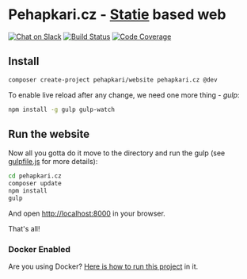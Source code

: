 # Pehapkari.cz - [Statie](https://github.com/Symplify/Statie) based web

[![Chat on Slack](https://img.shields.io/badge/Slack-960+-green.svg?style=flat-square)](https://pehapkari.cz/#slack)
[![Build Status](https://img.shields.io/travis/pehapkari/pehapkari.cz/master.svg?style=flat-square)](https://travis-ci.org/pehapkari/pehapkari.cz)
[![Code Coverage](https://img.shields.io/scrutinizer/coverage/g/pehapkari/pehapkari.cz.svg?style=flat-square)](https://scrutinizer-ci.com/g/pehapkari/pehapkari.cz)


## Install

```sh
composer create-project pehapkari/website pehapkari.cz @dev
```

To enable live reload after any change, we need one more thing - *gulp*:

```bash
npm install -g gulp gulp-watch
```

## Run the website

Now all you gotta do it move to the directory and run the gulp (see [gulpfile.js](/gulpfile.js) for more details):

```sh
cd pehapkari.cz
composer update
npm install
gulp
```

And open [http://localhost:8000](http://localhost:8000) in your browser.

That's all!


### Docker Enabled

Are you using Docker? [Here is how to run this project](docs/docker.md) in it.
